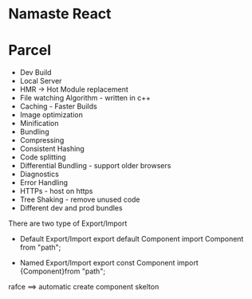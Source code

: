 # Namaste React 

# Parcel
  - Dev Build
  - Local Server
  - HMR -> Hot Module replacement
  - File watching Algorithm - written in c++
  - Caching - Faster Builds
  - Image optimization
  - Minification
  - Bundling
  - Compressing
  - Consistent Hashing
  - Code splitting
  - Differential Bundling - support older browsers
  - Diagnostics
  - Error Handling
  - HTTPs - host on https
  - Tree Shaking - remove unused code
  - Different dev and prod bundles


  There are two type of Export/Import
  
  - Default Export/Import
      export default Component
      import Component from "path";

  - Named Export/Import
      export const Component
      import {Component}from "path";

 rafce ==> automatic create component skelton     
